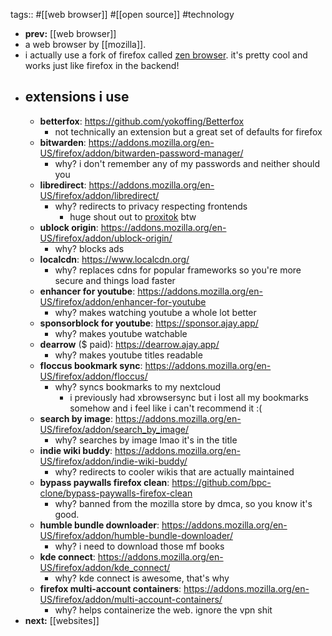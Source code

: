 tags:: #[[web browser]] #[[open source]] #technology

- **prev:** [[web browser]]
- a web browser by [[mozilla]].
- i actually use a fork of firefox called [zen browser](https://zen-browser.app/). it's pretty cool and works just like firefox in the backend!
- ## extensions i use
	- **betterfox**: https://github.com/yokoffing/Betterfox
		- not technically an extension but a great set of defaults for firefox
	- **bitwarden**: https://addons.mozilla.org/en-US/firefox/addon/bitwarden-password-manager/
		- why? i don't remember any of my passwords and neither should you
	- **libredirect**: https://addons.mozilla.org/en-US/firefox/addon/libredirect/
		- why? redirects to privacy respecting frontends
			- huge shout out to [proxitok](https://proxitok.pabloferreiro.es/) btw
	- **ublock origin**: https://addons.mozilla.org/en-US/firefox/addon/ublock-origin/
		- why? blocks ads
	- **localcdn**: https://www.localcdn.org/
		- why? replaces cdns for popular frameworks so you're more secure and things load faster
	- **enhancer for youtube**: https://addons.mozilla.org/en-US/firefox/addon/enhancer-for-youtube
		- why? makes watching youtube a whole lot better
	- **sponsorblock for youtube**: https://sponsor.ajay.app/
		- why? makes youtube watchable
	- **dearrow** ($ paid): https://dearrow.ajay.app/
		- why? makes youtube titles readable
	- **floccus bookmark sync**: https://addons.mozilla.org/en-US/firefox/addon/floccus/
		- why? syncs bookmarks to my nextcloud
			- i previously had xbrowsersync but i lost all my bookmarks somehow and i feel like i can't recommend it :(
	- **search by image**: https://addons.mozilla.org/en-US/firefox/addon/search_by_image/
		- why? searches by image lmao it's in the title
	- **indie wiki buddy**: https://addons.mozilla.org/en-US/firefox/addon/indie-wiki-buddy/
		- why? redirects to cooler wikis that are actually maintained
	- **bypass paywalls firefox clean**: https://github.com/bpc-clone/bypass-paywalls-firefox-clean
		- why? banned from the mozilla store by dmca, so you know it's good.
	- **humble bundle downloader**: https://addons.mozilla.org/en-US/firefox/addon/humble-bundle-downloader/
		- why? i need to download those mf books
	- **kde connect**: https://addons.mozilla.org/en-US/firefox/addon/kde_connect/
		- why? kde connect is awesome, that's why
	- **firefox multi-account containers**: https://addons.mozilla.org/en-US/firefox/addon/multi-account-containers/
		- why? helps containerize the web. ignore the vpn shit
- **next:** [[websites]]